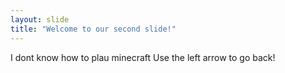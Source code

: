 ```yaml
---
layout: slide
title: "Welcome to our second slide!"
---
```

I dont know how to plau minecraft
Use the left arrow to go back!
